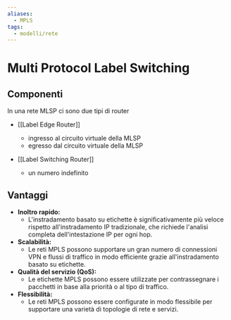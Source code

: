 ```yaml
---
aliases:
  - MPLS
tags:
  - modelli/rete
---
```

# Multi Protocol Label Switching

## Componenti

In una rete MLSP ci sono due tipi di router

- [[Label Edge Router]]
    - ingresso al circuito virtuale della MLSP
    - egresso dal circuito virtuale della MLSP

- [[Label Switching Router]]
    - un numero indefinito

## Vantaggi

- **Inoltro rapido:** 
    - L'instradamento basato su etichette è significativamente più veloce rispetto all'instradamento IP tradizionale, che richiede l'analisi completa dell'intestazione IP per ogni hop.
- **Scalabilità:** 
    - Le reti MPLS possono supportare un gran numero di connessioni VPN e flussi di traffico in modo efficiente grazie all'instradamento basato su etichette.
- **Qualità del servizio (QoS):** 
    - Le etichette MPLS possono essere utilizzate per contrassegnare i pacchetti in base alla priorità o al tipo di traffico.
- **Flessibilità:** 
    - Le reti MPLS possono essere configurate in modo flessibile per supportare una varietà di topologie di rete e servizi.